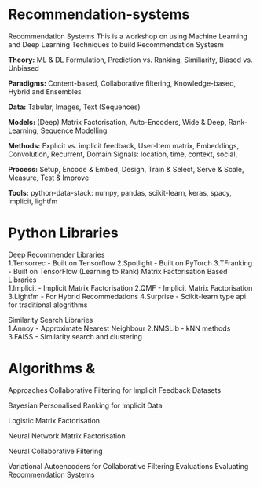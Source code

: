 # Recommendation-systems
Recommendation Systems This is a workshop on using Machine Learning and Deep Learning Techniques to build Recommendation Systesm  

**Theory:** ML &amp; DL Formulation, Prediction vs. Ranking, Similiarity, Biased vs. Unbiased 

**Paradigms:** Content-based, Collaborative filtering, Knowledge-based, Hybrid and Ensembles 

**Data:** Tabular, Images, Text (Sequences) 

**Models:** (Deep) Matrix Factorisation, Auto-Encoders, Wide &amp; Deep, Rank-Learning, Sequence Modelling 

**Methods:** Explicit vs. implicit feedback, User-Item matrix, Embeddings, Convolution, Recurrent, Domain Signals: location, time, context, social, 

**Process:** Setup, Encode &amp; Embed, Design, Train &amp; Select, Serve &amp; Scale, Measure, Test &amp; Improve 

**Tools:** python-data-stack: numpy, pandas, scikit-learn, keras, spacy, implicit, lightfm 

# Python Libraries 
Deep Recommender Libraries  
1.Tensorrec - Built on Tensorflow 
2.Spotlight - Built on PyTorch 
3.TFranking - Built on TensorFlow (Learning to Rank) 
Matrix Factorisation Based Libraries  
1.Implicit - Implicit Matrix Factorisation 
2.QMF - Implicit Matrix Factorisation 
3.Lightfm - For Hybrid Recommedations 
4.Surprise - Scikit-learn type api for traditional alogrithms 

Similarity Search Libraries  
1.Annoy - Approximate Nearest Neighbour 
2.NMSLib - kNN methods 
3.FAISS - Similarity search and clustering 

# Algorithms &amp; 
Approaches Collaborative Filtering for Implicit Feedback Datasets 

Bayesian Personalised Ranking for Implicit Data 

Logistic Matrix Factorisation 

Neural Network Matrix Factorisation 

Neural Collaborative Filtering 

Variational Autoencoders for Collaborative Filtering Evaluations Evaluating Recommendation Systems




